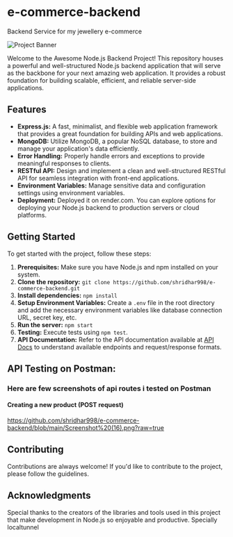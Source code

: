 # e-commerce-backend
Backend Service for my jewellery e-commerce 

![Project Banner](https://encrypted-tbn0.gstatic.com/images?q=tbn:ANd9GcQ4J7UE1YRZ9Gx7CrIi4o4DOzJcQLJmf-XzsnytS6xl&s)

Welcome to the Awesome Node.js Backend Project! This repository houses a powerful and well-structured Node.js backend application that will serve as the backbone for your next amazing web application. It provides a robust foundation for building scalable, efficient, and reliable server-side applications. 

## Features

- **Express.js:** A fast, minimalist, and flexible web application framework that provides a great foundation for building APIs and web applications.
- **MongoDB:** Utilize MongoDB, a popular NoSQL database, to store and manage your application's data efficiently.
- **Error Handling:** Properly handle errors and exceptions to provide meaningful responses to clients.
- **RESTful API:** Design and implement a clean and well-structured RESTful API for seamless integration with front-end applications.
- **Environment Variables:** Manage sensitive data and configuration settings using environment variables.
- **Deployment:** Deployed it on render.com. You can explore options for deploying your Node.js backend to production servers or cloud platforms.

## Getting Started

To get started with the project, follow these steps:

1. **Prerequisites:** Make sure you have Node.js and npm installed on your system.
2. **Clone the repository:** `git clone https://github.com/shridhar998/e-commerce-backend.git`
3. **Install dependencies:** `npm install`
4. **Setup Environment Variables:** Create a `.env` file in the root directory and add the necessary environment variables like database connection URL, secret key, etc.
5. **Run the server:** `npm start`
6. **Testing:** Execute tests using `npm test`.
7. **API Documentation:** Refer to the API documentation available at [API Docs](https://example.com/api-docs) to understand available endpoints and request/response formats.

## API Testing on Postman:
### Here are few screenshots of api routes i tested on Postman
#### Creating a new product (POST request)
https://github.com/shridhar998/e-commerce-backend/blob/main/Screenshot%20(16).png?raw=true
## Contributing

Contributions are always welcome! If you'd like to contribute to the project, please follow the guidelines.


## Acknowledgments

Special thanks to the creators of the libraries and tools used in this project that make development in Node.js so enjoyable and productive.
Specially localtunnel


